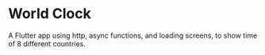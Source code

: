 # World Clock

A Flutter app using http, async functions, and loading screens, to show time of 8 different countries.

